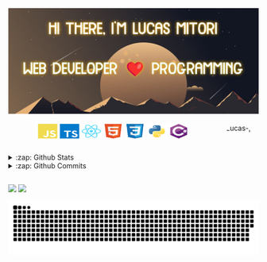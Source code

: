 <img src="https://github.com/LucasMitori/LucasMitori/blob/master/images/githubprofile.jpg"/>

<div style="display: inline_block" align="center"><br>
  <img align="center" alt="Lucas-Js" height="30" width="40" src="https://raw.githubusercontent.com/devicons/devicon/master/icons/javascript/javascript-plain.svg">
  <img align="center" alt="Lucas-Ts" height="30" width="40" src="https://raw.githubusercontent.com/devicons/devicon/master/icons/typescript/typescript-plain.svg">
  <img align="center" alt="Lucas-React" height="30" width="40" src="https://raw.githubusercontent.com/devicons/devicon/master/icons/react/react-original.svg">
  <img align="center" alt="Lucas-HTML" height="30" width="40" src="https://raw.githubusercontent.com/devicons/devicon/master/icons/html5/html5-original.svg">
  <img align="center" alt="Lucas-CSS" height="30" width="40" src="https://raw.githubusercontent.com/devicons/devicon/master/icons/css3/css3-original.svg">
  <img align="center" alt="Lucas-Python" height="30" width="40" src="https://raw.githubusercontent.com/devicons/devicon/master/icons/python/python-original.svg">
  <img align="center" alt="Lucas-Csharp" height="30" width="40" src="https://raw.githubusercontent.com/devicons/devicon/master/icons/csharp/csharp-original.svg">
  <img align="right" alt="Lucas-pic" height="150" style="border-radius:50%"src="https://media.tenor.com/5o4BgQAtHDcAAAAC/pikachu-pokemon.gif">
</div>

##

<details>
  <summary>:zap: Github Stats</summary>
  
  <a href=""> <img align="center" src="https://github-readme-stats-sigma-five.vercel.app/api/top-langs/?username=LucasMitori&theme=tokyonight&line_height=40&hide=css&"/> </a>
</details>

<details>
  
  <summary>:zap: Github Commits</summary>
  
![Anurag's GitHub stats](https://github-readme-stats-sigma-five.vercel.app/api?username=LucasMitori&show_icons=true&theme=transparent)
</details>

 ##
 
<div> 
  <a href = "mailto:lucas.mitori@hotmail.com"><img src="https://img.shields.io/badge/-Gmail-%23333?style=for-the-badge&logo=gmail&logoColor=white" target="_blank"></a>
  <a href="https://www.linkedin.com/in/lucas-okumura-2446a478/" target="_blank"><img src="https://img.shields.io/badge/-LinkedIn-%230077B5?style=for-the-badge&logo=linkedin&logoColor=white" target="_blank"></a> 
  
</div>

![Snake animation](https://github.com/LucasMitori/LucasMitori/blob/output/github-contribution-grid-snake.svg)
